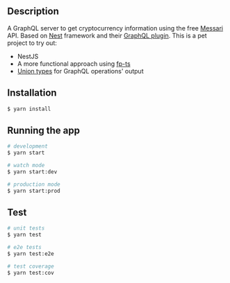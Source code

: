 ## Description

A GraphQL server to get cryptocurrency information using the free [Messari](https://messari.io/api) API.
Based on [Nest](https://github.com/nestjs/nest) framework and their [GraphQL plugin](https://docs.nestjs.com/graphql/quick-start).
This is a pet project to try out:
- NestJS
- A more functional approach using [fp-ts](https://github.com/gcanti/fp-ts)
- [Union types](https://blog.logrocket.com/handling-graphql-errors-like-a-champ-with-unions-and-interfaces/) for GraphQL operations' output
## Installation

```bash
$ yarn install
```

## Running the app

```bash
# development
$ yarn start

# watch mode
$ yarn start:dev

# production mode
$ yarn start:prod
```

## Test

```bash
# unit tests
$ yarn test

# e2e tests
$ yarn test:e2e

# test coverage
$ yarn test:cov
```

